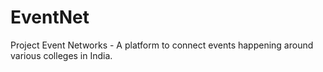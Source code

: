 EventNet
========

Project Event Networks - A platform to connect events happening around various colleges in India.